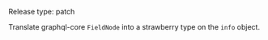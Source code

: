 Release type: patch

Translate graphql-core `FieldNode` into a strawberry type on the `info` object.
